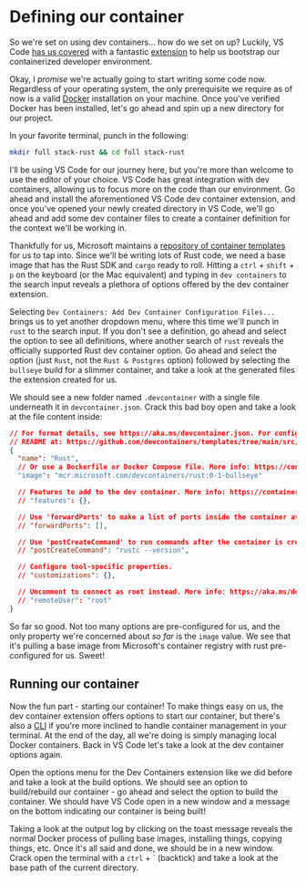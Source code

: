 # Defining our container

So we're set on using dev containers... how do we set on up? Luckily, VS Code [has us covered](https://code.visualstudio.com/docs/devcontainers/create-dev-container/) with a fantastic [extension](https://marketplace.visualstudio.com/items?itemName=ms-vscode-remote.remote-containers/) to help us bootstrap our containerized developer environment.

Okay, I _promise_ we're actually going to start writing some code now. Regardless of your operating system, the only prerequisite we require as of now is a valid [Docker](https://www.docker.com/) installation on your machine. Once you've verified Docker has been installed, let's go ahead and spin up a new directory for our project.

In your favorite terminal, punch in the following:

```bash
mkdir full stack-rust && cd full stack-rust
```

I'll be using VS Code for our journey here, but you're more than welcome to use the editor of your choice. VS Code has great integration with dev containers, allowing us to focus more on the code than our environment. Go ahead and install the aforementioned VS Code dev container extension, and once you've opened your newly created directory in VS Code, we'll go ahead and add some dev container files to create a container definition for the context we'll be working in.

Thankfully for us, Microsoft maintains a [repository of container templates](https://github.com/microsoft/vscode-dev-containers) for us to tap into. Since we'll be writing lots of Rust code, we need a base image that has the Rust SDK and `cargo` ready to roll. Hitting a `ctrl` + `shift` + `p` on the keyboard (or the Mac equivalent) and typing in `dev containers` to the search input reveals a plethora of options offered by the dev container extension.

Selecting `Dev Containers: Add Dev Container Configuration Files...` brings us to yet another dropdown menu, where this time we'll punch in `rust` to the search input. If you don't see a definition, go ahead and select the option to see all definitions, where another search of `rust` reveals the officially supported Rust dev container option. Go ahead and select the option (just `Rust`, not the `Rust & Postgres` option) followed by selecting the `bullseye` build for a slimmer container, and take a look at the generated files the extension created for us.

We should see a new folder named `.devcontainer` with a single file underneath it in `devcontainer.json`. Crack this bad boy open and take a look at the file content inside:

```json
// For format details, see https://aka.ms/devcontainer.json. For config options, see the
// README at: https://github.com/devcontainers/templates/tree/main/src/rust
{
  "name": "Rust",
  // Or use a Dockerfile or Docker Compose file. More info: https://containers.dev/guide/dockerfile
  "image": "mcr.microsoft.com/devcontainers/rust:0-1-bullseye"

  // Features to add to the dev container. More info: https://containers.dev/features.
  // "features": {},

  // Use 'forwardPorts' to make a list of ports inside the container available locally.
  // "forwardPorts": [],

  // Use 'postCreateCommand' to run commands after the container is created.
  // "postCreateCommand": "rustc --version",

  // Configure tool-specific properties.
  // "customizations": {},

  // Uncomment to connect as root instead. More info: https://aka.ms/dev-containers-non-root.
  // "remoteUser": "root"
}
```

So far so good. Not too many options are pre-configured for us, and the only property we're concerned about _so far_ is the `image` value. We see that it's pulling a base image from Microsoft's container registry with rust pre-configured for us. Sweet!

## Running our container

Now the fun part - starting our container! To make things easy on us, the dev container extension offers options to start our container, but there's also a [CLI](https://containers.dev/supporting#devcontainer-cli) if you're more inclined to handle container management in your terminal. At the end of the day, all we're doing is simply managing local Docker containers. Back in VS Code let's take a look at the dev container options again. 

Open the options menu for the Dev Containers extension like we did before and take a look at the build options. We should see an option to build/rebuild our container - go ahead and select the option to build the container. We should have VS Code open in a new window and a message on the bottom indicating our container is being built!

Taking a look at the output log by clicking on the toast message reveals the normal Docker process of pulling base images, installing things, copying things, etc. Once it's all said and done, we should be in a new window. Crack open the terminal with a `ctrl` + ` (backtick) and take a look at the base path of the current directory.